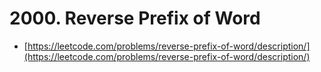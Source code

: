 # 2000. Reverse Prefix of Word

- [https://leetcode.com/problems/reverse-prefix-of-word/description/](https://leetcode.com/problems/reverse-prefix-of-word/description/)
